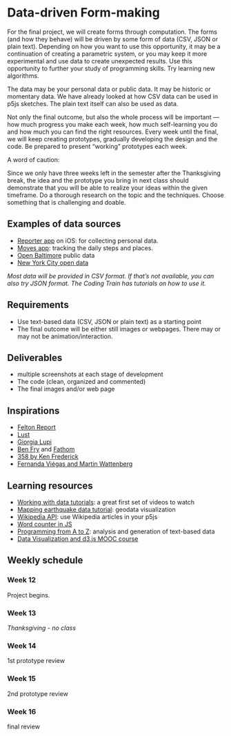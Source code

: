 # Data-driven Form-making

For the final project, we will create forms through computation. The forms (and how they behave) will be driven by some form of data (CSV, JSON or plain text). Depending on how you want to use this opportunity, it may be a continuation of creating a parametric system, or you may keep it more experimental and use data to create unexpected results. Use this opportunity to further your study of programming skills. Try learning new algorithms.

The data may be your personal data or public data. It may be historic or momentary data. We have already looked at how CSV data can be used in p5js sketches. The plain text itself can also be used as data.

Not only the final outcome, but also the whole process will be important — how much progress you make each week, how much self-learning you do and how much you can find the right resources. Every week until the final, we will keep creating prototypes, gradually developing the design and the code. Be prepared to present “working” prototypes each week.

A word of caution: 

Since we only have three weeks left in the semester after the Thanksgiving break, the idea and the prototype you bring in next class should demonstrate that you will be able to realize your ideas within the given timeframe. Do a thorough research on the topic and the techniques. Choose something that is challenging and doable.

## Examples of data sources
- [Reporter app](http://www.reporter-app.com) on iOS: for collecting personal data.
- [Moves app](https://www.moves-app.com): tracking the daily steps and places.
- [Open Baltimore](https://data.baltimorecity.gov) public data
- [New York City open data](https://opendata.cityofnewyork.us)

*Most data will be provided in CSV format. If that’s not available, you can also try JSON format. The Coding Train has tutorials on how to use it.*

## Requirements
- Use text-based data (CSV, JSON or plain text) as a starting point
- The final outcome will be either still images or webpages. There may or may not be animation/interaction.

## Deliverables
- multiple screenshots at each stage of development
- The code (clean, organized and commented)
- The final images and/or web page

## Inspirations
- [Felton Report](http://feltron.com/FAR14.html)
- [Lust](https://lust.nl/#medium-Visualization)
- [Giorgia Lupi](http://giorgialupi.com/work)
- [Ben Fry](http://benfry.com/projects/) and [Fathom](https://fathom.info)
- [358 by Ken Frederick](https://vimeo.com/33925617)
- [Fernanda Viégas and Martin Wattenberg](http://hint.fm)

## Learning resources
- [Working with data tutorials](https://www.youtube.com/watch?v=rJaXOFfwGVw&list=PLRqwX-V7Uu6a-SQiI4RtIwuOrLJGnel0r): a great first set of videos to watch
- [Mapping earthquake data tutorial](https://www.youtube.com/watch?v=ZiYdOwOrGyc): geodata visualization
- [Wikipedia API](https://www.youtube.com/watch?v=RPz75gcHj18): use Wikipedia articles in your p5js
- [Word counter in JS](https://www.youtube.com/watch?v=unm0BLor8aE)
- [Programming from A to Z](http://shiffman.net/a2z/): analysis and generation of text-based data
- [Data Visualization and d3.js MOOC course](https://www.udacity.com/course/data-visualization-and-d3js--ud507)


## Weekly schedule

### Week 12
Project begins.

### Week 13
*Thanksgiving - no class*

### Week 14
1st prototype review

### Week 15
2nd prototype review

### Week 16
final review
